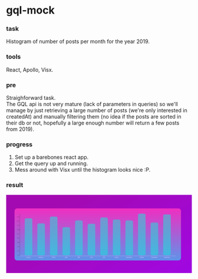 # gql-mock

### task
Histogram of number of posts per month for the year 2019.

### tools
React, Apollo, Visx.

### pre
Straighforward task. \
The GQL api is not very mature (lack of parameters in queries) so we'll manage by just retrieving a large number of posts (we're only interested in createdAt) and manually filtering them (no idea if the posts are sorted in their db or not, hopefully a large enough number will return a few posts from 2019).

### progress
1. Set up a barebones react app.
2. Get the query up and running.
3. Mess around with Visx until the histogram looks nice :P.

### result
![demo](https://github.com/Pridestalkerr/gql-mock/blob/main/demo.jpg)
